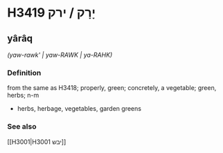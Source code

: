 # H3419 יָרָק / ירק

## yârâq

_(yaw-rawk' | yaw-RAWK | ya-RAHK)_

### Definition

from the same as H3418; properly, green; concretely, a vegetable; green, herbs; n-m

- herbs, herbage, vegetables, garden greens

### See also

[[H3001|H3001 יבש]]
